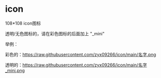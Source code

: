 
# icon
108*108 icon图标


透明/无色图标的，请在彩色图标的后面加上 "_mini"

举例：

彩色的：https://raw.githubusercontent.com/zyx09266/icon/main/名字.png

透明的：https://raw.githubusercontent.com/zyx09266/icon/main/名字_mini.png
